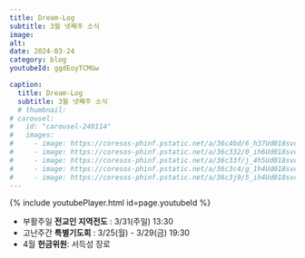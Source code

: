 ```yaml
---
title: Dream-Log
subtitle: 3월 넷째주 소식
image:
alt: 
date: 2024-03-24
category: blog
youtubeId: ggdEoyTCMGw

caption:
  title: Dream-Log
  subtitle: 3월 넷째주 소식
  # thumbnail:
# carousel:
#   id: "carousel-240114"
#   images:
#     - image: https://coresos-phinf.pstatic.net/a/36c4bd/6_h37Ud018svcz3h9dku3oulz_qdf1gi.jpg?type=e1920_std&cors=band
#     - image: https://coresos-phinf.pstatic.net/a/36c332/0_ih6Ud018svc1vcs071x2ibl4_qdf1gi.jpg?type=e1920_std&cors=band
#     - image: https://coresos-phinf.pstatic.net/a/36c33f/j_4h5Ud018svc18j98r9gui36b_qdf1gi.jpg?type=e1920_std&cors=band
#     - image: https://coresos-phinf.pstatic.net/a/36c3c4/g_1h4Ud018svctxclhabhz9rn_qdf1gi.jpg?type=e1920_std&cors=band
#     - image: https://coresos-phinf.pstatic.net/a/36c3j9/5_ih4Ud018svc4get33odcb9c_qdf1gi.jpg?type=e1920_std&cors=band
---
```

{% include youtubePlayer.html id=page.youtubeId %}  

* 부활주일 **전교인 지역전도** : 3/31(주일) 13:30  
* 고난주간 **특별기도회** : 3/25(월) - 3/29(금) 19:30
* 4월 **헌금위원**: 서득성 장로

